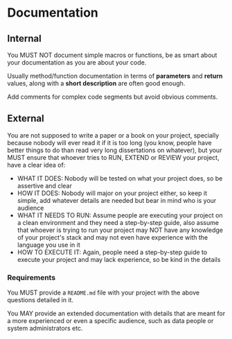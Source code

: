 # Documentation

## Internal
You MUST NOT document simple macros or functions, be as smart about your documentation as you are about your code.

Usually method/function documentation in terms of **parameters** and **return** values, along with a **short description** are often good enough.

Add comments for complex code segments but avoid obvious comments.

## External
You are not supposed to write a paper or a book on your project, specially because nobody will ever read it if it is too long (you know, people have better things to do than read very long dissertations on whatever), but your MUST ensure that whoever tries to RUN, EXTEND or REVIEW your project, have a clear idea of:

- WHAT IT DOES: Nobody will be tested on what your project does, so be assertive and clear
- HOW IT DOES: Nobody will major on your project either, so keep it simple, add whatever details are needed but bear in mind who is your audience
- WHAT IT NEEDS TO RUN: Assume people are executing your project on a clean environment and they need a step-by-step guide, also assume that whoever is trying to run your project may NOT have any knowledge of your project's stack and may not even have experience with the language you use in it
- HOW TO EXECUTE IT: Again, people need a step-by-step guide to execute your project and may lack experience, so be kind in the details

### Requirements
You MUST provide a `README.md` file with your project with the above questions detailed in it.

You MAY provide an extended documentation with details that are meant for a more experienced or even a specific audience, such as data people or system administrators etc.
